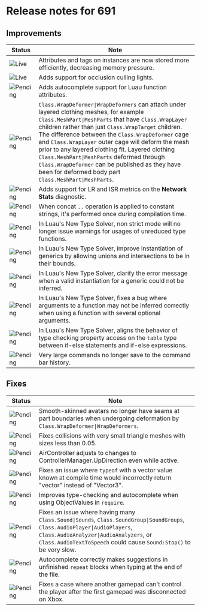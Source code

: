# Release notes for 691

## Improvements

| Status | Note |
|--------|------|
| ![Live](https://img.shields.io/badge/Live-009E57?style=flat)  | Attributes and tags on instances are now stored more efficiently, decreasing memory pressure. |
| ![Live](https://img.shields.io/badge/Live-009E57?style=flat)  | Adds support for occlusion culling lights. |
| ![Pending](https://img.shields.io/badge/Pending-DEA517?style=flat)  | Adds autocomplete support for Luau function attributes. |
| ![Pending](https://img.shields.io/badge/Pending-DEA517?style=flat)  | `Class.WrapDeformer\|WrapDeformers` can attach under layered clothing meshes, for example `Class.MeshPart\|MeshParts` that have `Class.WrapLayer` children rather than just `Class.WrapTarget` children. The difference between the `Class.WrapDeformer` cage and `Class.WrapLayer` outer cage will deform the mesh prior to any layered clothing fit. Layered clothing `Class.MeshPart\|MeshParts` deformed through `Class.WrapDeformer` can be published as they have been for deformed body part `Class.MeshPart\|MeshParts`. |
| ![Pending](https://img.shields.io/badge/Pending-DEA517?style=flat)  | Adds support for LR and ISR metrics on the **Network Stats** diagnostic. |
| ![Pending](https://img.shields.io/badge/Pending-DEA517?style=flat)  | When concat `..` operation is applied to constant strings, it's performed once during compilation time.  |
| ![Pending](https://img.shields.io/badge/Pending-DEA517?style=flat)  | In Luau's New Type Solver, non strict mode will no longer issue warnings for usages of unreduced type functions. |
| ![Pending](https://img.shields.io/badge/Pending-DEA517?style=flat)  | In Luau's New Type Solver, improve instantiation of generics by allowing unions and intersections to be in their bounds. |
| ![Pending](https://img.shields.io/badge/Pending-DEA517?style=flat)  | In Luau's New Type Solver, clarify the error message when a valid instantiation for a generic could not be inferred. |
| ![Pending](https://img.shields.io/badge/Pending-DEA517?style=flat)  | In Luau's New Type Solver, fixes a bug where arguments to a function may not be inferred correctly when using a function with several optional arguments. |
| ![Pending](https://img.shields.io/badge/Pending-DEA517?style=flat)  | In Luau's New Type Solver, aligns the behavior of type checking property access on the `table` type between if-else statements and if-else expressions. |
| ![Pending](https://img.shields.io/badge/Pending-DEA517?style=flat)  | Very large commands no longer save to the command bar history.  |
## Fixes

| Status | Note |
|--------|------|
| ![Pending](https://img.shields.io/badge/Pending-DEA517?style=flat)  | Smooth-skinned avatars no longer have seams at part boundaries when undergoing deformation by `Class.WrapDeformer\|WrapDeformers`. |
| ![Pending](https://img.shields.io/badge/Pending-DEA517?style=flat)  | Fixes collisions with very small triangle meshes with sizes less than 0.05. |
| ![Pending](https://img.shields.io/badge/Pending-DEA517?style=flat)  | AirController adjusts to changes to ControllerManager.UpDirection even while active. |
| ![Pending](https://img.shields.io/badge/Pending-DEA517?style=flat)  | Fixes an issue where `typeof` with a vector value known at compile time would incorrectly return "vector" instead of "Vector3". |
| ![Pending](https://img.shields.io/badge/Pending-DEA517?style=flat)  | Improves type-checking and autocomplete when using ObjectValues in `require`. |
| ![Pending](https://img.shields.io/badge/Pending-DEA517?style=flat)  | Fixes an issue where having many `Class.Sound\|Sounds`, `Class.SoundGroup\|SoundGroups`, `Class.AudioPlayer\|AudioPlayers`, `Class.AudioAnalyzer\|AudioAnalyzers`, or `Class.AudioTextToSpeech` could cause `Sound:Stop()` to be very slow. |
| ![Pending](https://img.shields.io/badge/Pending-DEA517?style=flat)  | Autocomplete correctly makes suggestions in unfinished `repeat` blocks when typing at the end of the file. |
| ![Pending](https://img.shields.io/badge/Pending-DEA517?style=flat)  | Fixes a case where another gamepad can't control the player after the first gamepad was disconnected on Xbox. |
